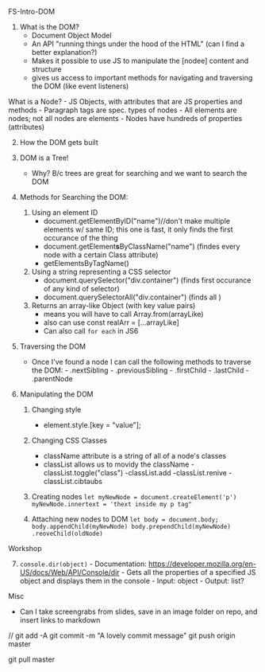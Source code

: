 FS-Intro-DOM

1. What is the DOM?
    - Document Object Model
    - An API "running things under the hood of the HTML" (can I find a better explanation?)
    - Makes it possible to use JS to manipulate the [nodee] content and structure
    - gives us access to important methods for navigating and traversing the DOM (like event listeners)

What is a Node? - JS Objects, with attributes that are JS properties and methods - Paragraph tags are spec. types of nodes - All elements are nodes; not all nodes are elements - Nodes have hundreds of properties (attributes)

2. How the DOM gets built

3. DOM is a Tree!

    - Why? B/c trees are great for searching and we want to search the DOM

4. Methods for Searching the DOM:

    1. Using an element ID
        - document.getElementByID("name")//don't make multiple elements w/ same ID; this one is fast, it only finds the first occurance of the thing
        - document.getElement**s**ByClassName("name") (findes every node with a certain Class attribute)
        - getElementsByTagName()
    2. Using a string representing a CSS selector
        - document.querySelector("div.container") (finds first occurance of any kind of selector)
        - document.querySelectorAll("div.container") (finds all )
    3. Returns an array-like Object (with key value pairs)
        - means you will have to call Array.from(arrayLike)
        - also can use const realArr = [...arrayLike]
        - Can also call `for each` in JS6

5. Traversing the DOM

    - Once I've found a node I can call the following methods to traverse the DOM: - .nextSibling - .previousSibling - .firstChild - .lastChild - .parentNode

6. Manipulating the DOM

    1. Changing style

        - element.style.[key = "value"];

    2. Changing CSS Classes

        - className attribute is a string of all of a node's classes
        - classList allows us to movidy the className
          -classList.toggle("class")
          -classList.add
          -classList.renive
          -classList.cibtaubs

    3. Creating nodes
       `let myNewNode = document.createElement('p') myNewNode.innertext = 'thext inside my p tag"`

    4. Attaching new nodes to DOM
       `let body = document.body; body.appendChild(myNewNode) body.prependChild(myNewNode) .reoveChild(oldNode)`

Workshop

7. `console.dir(object)` - Documentation: https://developer.mozilla.org/en-US/docs/Web/API/Console/dir - Gets all the properties of a specified JS object and displays them in the console - Input: object - Output: list?

Misc

-   Can I take screengrabs from slides, save in an image folder on repo, and insert links to markdown

//
git add -A
git commit -m "A lovely commit message"
git push origin master

git pull <partnerA> master
